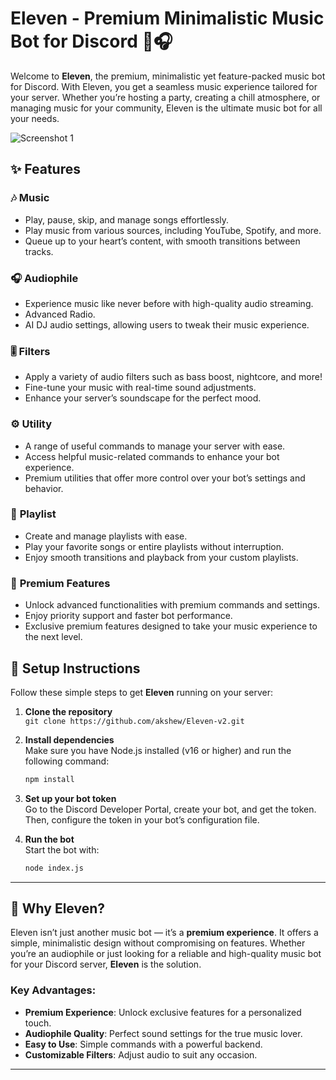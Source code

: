 # Eleven - Premium Minimalistic Music Bot for Discord 🎵🎧

Welcome to **Eleven**, the premium, minimalistic yet feature-packed music bot for Discord. With Eleven, you get a seamless music experience tailored for your server. Whether you’re hosting a party, creating a chill atmosphere, or managing music for your community, Eleven is the ultimate music bot for all your needs.

![Screenshot 1](./eleven.png) 
 
## ✨ Features

### 🎶 **Music**
- Play, pause, skip, and manage songs effortlessly.
- Play music from various sources, including YouTube, Spotify, and more.
- Queue up to your heart’s content, with smooth transitions between tracks.

### 🎧 **Audiophile**
- Experience music like never before with high-quality audio streaming.
- Advanced Radio.
- AI DJ audio settings, allowing users to tweak their music experience.

### 🎚️ **Filters**
- Apply a variety of audio filters such as bass boost, nightcore, and more!
- Fine-tune your music with real-time sound adjustments.
- Enhance your server’s soundscape for the perfect mood.

### ⚙️ **Utility**
- A range of useful commands to manage your server with ease.
- Access helpful music-related commands to enhance your bot experience.
- Premium utilities that offer more control over your bot’s settings and behavior.

### 📂 **Playlist**
- Create and manage playlists with ease.
- Play your favorite songs or entire playlists without interruption.
- Enjoy smooth transitions and playback from your custom playlists.

### 💎 **Premium Features**
- Unlock advanced functionalities with premium commands and settings.
- Enjoy priority support and faster bot performance.
- Exclusive premium features designed to take your music experience to the next level.

## 📜 Setup Instructions

Follow these simple steps to get **Eleven** running on your server:

1. **Clone the repository**  
   `git clone https://github.com/akshew/Eleven-v2.git`

2. **Install dependencies**  
   Make sure you have Node.js installed (v16 or higher) and run the following command:
   ```bash
   npm install
   ```

3. **Set up your bot token**  
   Go to the Discord Developer Portal, create your bot, and get the token. Then, configure the token in your bot’s configuration file.

4. **Run the bot**  
   Start the bot with:
   ```bash
   node index.js
   ````

---

## 🌟 Why Eleven?

Eleven isn’t just another music bot — it’s a **premium experience**. It offers a simple, minimalistic design without compromising on features. Whether you’re an audiophile or just looking for a reliable and high-quality music bot for your Discord server, **Eleven** is the solution.

### Key Advantages:
- **Premium Experience**: Unlock exclusive features for a personalized touch.
- **Audiophile Quality**: Perfect sound settings for the true music lover.
- **Easy to Use**: Simple commands with a powerful backend.
- **Customizable Filters**: Adjust audio to suit any occasion.

---


